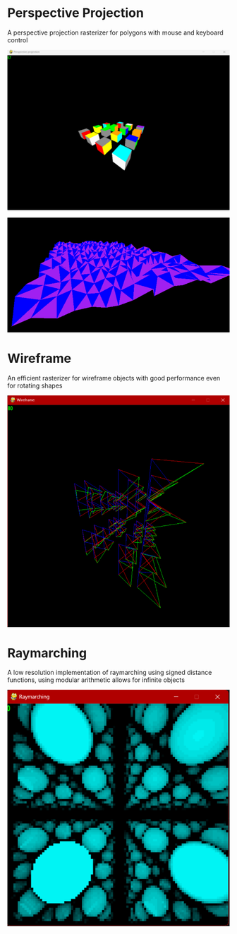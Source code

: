 # Perspective Projection

A perspective projection rasterizer for polygons with mouse and keyboard control

![screenshot](Graphics_images/perspective_projection.png)

![screenshot](Graphics_images/perspective_projection_grid.png)

# Wireframe

An efficient rasterizer for wireframe objects with good performance even for rotating shapes

![screenshot](Graphics_images/wireframe.png)

# Raymarching

A low resolution implementation of raymarching using signed distance functions, using modular arithmetic allows for infinite objects

![screenshot](Graphics_images/raymarched_spheres.png)
